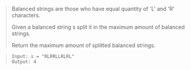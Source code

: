 > Balanced strings are those who have equal quantity of 'L' and 'R' characters.
> 
> Given a balanced string s split it in the maximum amount of balanced strings.
>
> Return the maximum amount of splitted balanced strings.

>```
> Input: s = "RLRRLLRLRL"
> Output: 4
> ```
